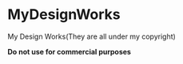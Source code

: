 # MyDesignWorks
My Design Works(They are all under my copyright)

**Do not use for commercial purposes**
